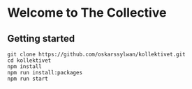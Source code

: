 # Welcome to The Collective

## Getting started
```
git clone https://github.com/oskarssylwan/kollektivet.git
cd kollektivet
npm install
npm run install:packages
npm run start
```
